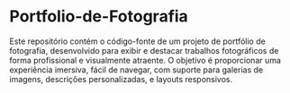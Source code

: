 # Portfolio-de-Fotografia
Este repositório contém o código-fonte de um projeto de portfólio de fotografia, desenvolvido para exibir e destacar trabalhos fotográficos de forma profissional e visualmente atraente. O objetivo é proporcionar uma experiência imersiva, fácil de navegar, com suporte para galerias de imagens, descrições personalizadas, e layouts responsivos.
